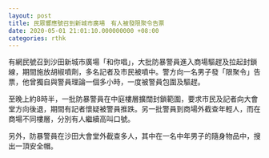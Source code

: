 ```yaml
---
layout: post
title: 民眾響應號召到新城市廣場　有人被發限聚令告票
date: 2020-05-01 21:01:10.000000000 +08:00
categories: rthk
---
```


有網民號召到沙田新城市廣場「和你唱」，大批防暴警員進入商場驅趕及拉起封鎖線，期間施放胡椒噴劑，多名記者及市民被噴中。警方向一名男子發「限聚令」告票，他曾獨自與警員理論一個多小時，一度被警員包圍及驅趕。

至晚上約8時半，一批防暴警員在中庭樓層擴闊封鎖範圍，要求市民及記者向大會堂方向後退，期間有記者懷疑被警員推跌。另一批警員到商場外截查年輕人，而在商場不同樓層，分別有人繼續高叫口號。

另外，防暴警員在沙田大會堂外截查多人，其中在一名中年男子的隨身物品中，搜出一頂安全帽。
